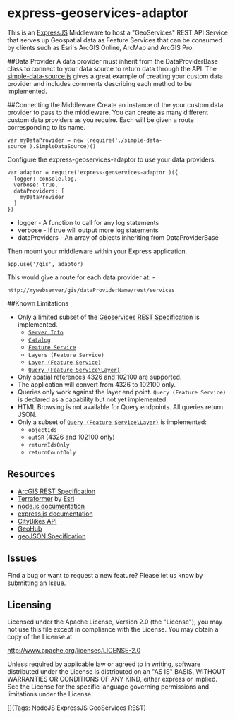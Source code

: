 express-geoservices-adaptor
===========================

This is an [ExpressJS](http://expressjs.com) Middleware to host a "GeoServices" REST API Service that serves up Geospatial data as Feature Services that can be consumed by clients such as Esri's ArcGIS Online, ArcMap and ArcGIS Pro.

##Data Provider
A data provider must inherit from the DataProviderBase class to connect to your data source to return data through the API. The [simple-data-source.js](example/simple-data-source.js) gives a great example of creating your custom data provider and includes comments describing each method to be implemented.

##Connecting the Middleware
Create an instance of the your custom data provider to pass to the middleware. You can create as many different custom data providers as you require. Each will be given a route corresponding to its name.
```
var myDataProvider = new (require('./simple-data-source').SimpleDataSource)()
```

Configure the express-geoservices-adaptor to use your data providers.
```
var adaptor = require('express-geoservices-adaptor')({
  logger: console.log,
  verbose: true,
  dataProviders: [
    myDataProvider
  ]
})
```
* logger - A function to call for any log statements
* verbose - If true will output more log statements
* dataProviders - An array of objects inheriting from DataProviderBase

Then mount your middleware within your Express application.
```
app.use('/gis', adaptor)
```

This would give a route for each data provider at: -
```
http://mywebserver/gis/dataProviderName/rest/services
```

##Known Limitations
* Only a limited subset of the [Geoservices REST Specification](http://resources.arcgis.com/en/help/arcgis-rest-api/) is implemented.
  * [`Server Info`](http://resources.arcgis.com/en/help/arcgis-rest-api/#/Server_Info/02r300000116000000/)
  * [`Catalog`](http://resources.arcgis.com/en/help/arcgis-rest-api/#/Catalog/02r3000000tn000000/)
  * [`Feature Service`](http://resources.arcgis.com/en/help/arcgis-rest-api/#/Feature_Service/02r3000000z2000000/)
  * `Layers (Feature Service)`
  * [`Layer (Feature Service)`](http://resources.arcgis.com/en/help/arcgis-rest-api/#/Layer/02r3000000w6000000/)
  * [`Query (Feature Service\Layer)`](http://resources.arcgis.com/en/help/arcgis-rest-api/#/Query_Feature_Service_Layer/02r3000000r1000000/)
* Only spatial references 4326 and 102100 are supported.
* The application will convert from 4326 to 102100 only.
* Queries only work against the layer end point. `Query (Feature Service)` is declared as a capability but not yet implemented.
* HTML Browsing is not available for Query endpoints. All queries return JSON.
* Only a subset of [`Query (Feature Service\Layer)`](http://resources.arcgis.com/en/help/arcgis-rest-api/#/Query_Feature_Service_Layer/02r3000000r1000000/) is implemented:
  * `objectIds`
  * `outSR` (4326 and 102100 only)
  * `returnIdsOnly`
  * `returnCountOnly`

## Resources

* [ArcGIS REST Specification](http://resources.arcgis.com/en/help/arcgis-rest-api/)
* [Terraformer](https://github.com/esri/terraformer) by [Esri](http://esri.github.io)
* [node.js documentation](http://nodejs.org/api/)
* [express.js documentation](http://expressjs.com/api.html)
* [CityBikes API](http://api.citybik.es)
* [GeoHub](https://github.com/chelm/geohub)
* [geoJSON Specification](http://www.geojson.org/geojson-spec.html)

## Issues

Find a bug or want to request a new feature?  Please let us know by submitting an Issue.

## Licensing

Licensed under the Apache License, Version 2.0 (the "License");
you may not use this file except in compliance with the License.
You may obtain a copy of the License at

   http://www.apache.org/licenses/LICENSE-2.0

Unless required by applicable law or agreed to in writing, software
distributed under the License is distributed on an "AS IS" BASIS,
WITHOUT WARRANTIES OR CONDITIONS OF ANY KIND, either express or implied.
See the License for the specific language governing permissions and
limitations under the License.

[](Tags: NodeJS ExpressJS GeoServices REST)
